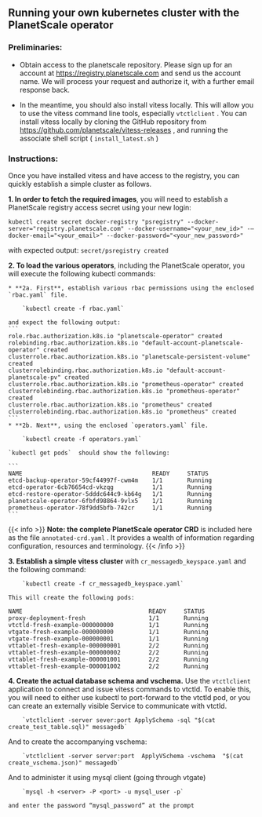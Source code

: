 ## Running your own kubernetes cluster with the PlanetScale operator

### Preliminaries:
* Obtain access to the planetscale repository.   Please sign up for an account at https://registry.planetscale.com and send us the account name. We will process your request and authorize it, with a further email response back.

* In the meantime, you should also install vitess locally.  This will allow you to use the vitess command line tools, especially `vtctlclient` .
You can install vitess locally by cloning the GitHub repository from  https://github.com/planetscale/vitess-releases , and running the associate shell script ( `install_latest.sh` )

### Instructions:
Once you have installed vitess and have access to the registry, you can quickly establish a simple cluster as follows. 

**1. In order to fetch the required images**, you will need to establish a PlanetScale registry access secret using your new login:
```
kubectl create secret docker-registry "psregistry" --docker-server="registry.planetscale.com" --docker-username="<your_new_id>" -—docker-email="<your_email>" --docker-password="<your_new_password>"
```
with expected output:
`secret/psregistry created`

**2.  To load the various operators**, including the PlanetScale operator, you will execute the following kubectl commands:

	* **2a. First**, establish various rbac permissions using the enclosed `rbac.yaml` file.

		`kubectl create -f rbac.yaml`

	and expect the following output:
	```
	role.rbac.authorization.k8s.io "planetscale-operator" created
	rolebinding.rbac.authorization.k8s.io "default-account-planetscale-operator" created
	clusterrole.rbac.authorization.k8s.io "planetscale-persistent-volume" created
	clusterrolebinding.rbac.authorization.k8s.io "default-account-planetscale-pv" created
	clusterrole.rbac.authorization.k8s.io "prometheus-operator" created
	clusterrolebinding.rbac.authorization.k8s.io "prometheus-operator" created
	clusterrole.rbac.authorization.k8s.io "prometheus" created
	clusterrolebinding.rbac.authorization.k8s.io "prometheus" created
	```
	* **2b. Next**, using the enclosed `operators.yaml` file.
	
		`kubectl create -f operators.yaml`

	`kubectl get pods`  should show the following:

	```
	NAME                                     READY     STATUS 
	etcd-backup-operator-59cf44997f-cwm4m    1/1       Running
	etcd-operator-6cb76654cd-vkzqg           1/1       Running
	etcd-restore-operator-5dddc644c9-kb64g   1/1       Running
	planetscale-operator-6fbfd98864-9vlx5    1/1       Running
	prometheus-operator-78f9dd5bfb-742cr     1/1       Running
	```
{{< info >}}
**Note: the complete PlanetScale operator CRD** is included here as the file `annotated-crd.yaml` .  It provides a wealth of information regarding configuration, resources and terminology.
{{< /info >}}

**3. Establish a simple vitess cluster** with `cr_messagedb_keyspace.yaml` and the following command:

		`kubectl create -f cr_messagedb_keyspace.yaml`

	This will create the following pods:

```
NAME                                    READY     STATUS 
proxy-deployment-fresh                  1/1       Running
vtctld-fresh-example-000000000          1/1       Running
vtgate-fresh-example-000000000          1/1       Running
vtgate-fresh-example-000000001          1/1       Running
vttablet-fresh-example-000000001        2/2       Running
vttablet-fresh-example-000000002        2/2       Running
vttablet-fresh-example-000001001        2/2       Running
vttablet-fresh-example-000001002        2/2       Running
```

**4. Create the actual database schema and vschema.**  Use the `vtctlclient` application to connect and issue vitess commands to vtctld.  To enable this, you will need to either use kubectl to port-forward to the vtctld pod, or you can create an externally visible Service to communicate with vtctld.

		`vtctlclient -server sever:port ApplySchema -sql "$(cat create_test_table.sql)" messagedb`

And to create the accompanying vschema:

		`vtctlclient -server server:port  ApplyVSchema -vschema  "$(cat create_vschema.json)" messagedb`

And to administer it using mysql client (going through vtgate)

		`mysql -h <server> -P <port> -u mysql_user -p`
	
    and enter the password “mysql_password” at the prompt

